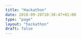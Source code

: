 ```yaml
---
title: "Hackathon"
date: 2018-09-28T10:38:47+01:00
type: "page"
layout: "hackathon"
draft: false
---
```


